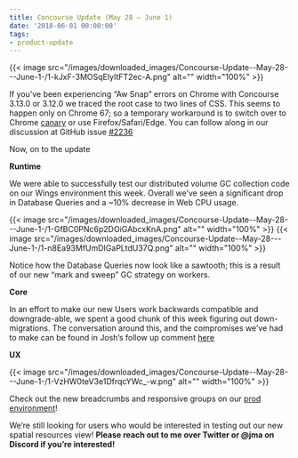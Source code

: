 ```yaml
---
title: Concourse Update (May 28 — June 1)
date: '2018-06-01 00:00:00'
tags:
- product-update
---
```


{{< image src="/images/downloaded_images/Concourse-Update--May-28---June-1-/1-kJxF-3MOSqElyItFT2ec-A.png" alt="" width="100%" >}}

If you’ve been experiencing “Aw Snap” errors on Chrome with Concourse 3.13.0 or 3.12.0 we traced the root case to two lines of CSS. This seems to happen only on Chrome 67; so a temporary workaround is to switch over to Chrome [canary](https://www.google.com/chrome/browser/canary.html) or use Firefox/Safari/Edge. You can follow along in our discussion at GitHub issue [#2236](https://github.com/concourse/concourse/issues/2236)

Now, on to the update

**Runtime**

We were able to successfully test our distributed volume GC collection code on our Wings environment this week. Overall we’ve seen a significant drop in Database Queries and a ~10% decrease in Web CPU usage.

{{< image src="/images/downloaded_images/Concourse-Update--May-28---June-1-/1-GfBC0PNc6p2DOiGAbcxKnA.png" alt="" width="100%" >}}
{{< image src="/images/downloaded_images/Concourse-Update--May-28---June-1-/1-n8Ea93MfUmDIGaPLtdU37Q.png" alt="" width="100%" >}}

Notice how the Database Queries now look like a sawtooth; this is a result of our new “mark and sweep” GC strategy on workers.

**Core**

In an effort to make our new Users work backwards compatible and downgrade-able, we spent a good chunk of this week figuring out down-migrations. The conversation around this, and the compromises we’ve had to make can be found in Josh’s follow up comment [here](https://github.com/concourse/concourse/issues/1888#issuecomment-392958566)

**UX**

{{< image src="/images/downloaded_images/Concourse-Update--May-28---June-1-/1-VzHW0teV3e1DfrqcYWc_-w.png" alt="" width="100%" >}}

Check out the new breadcrumbs and responsive groups on our [prod environment](https://ci.concourse-ci.org/)!

We’re still looking for users who would be interested in testing out our new spatial resources view! **Please reach out to me over Twitter or @jma on Discord if you’re interested!**


